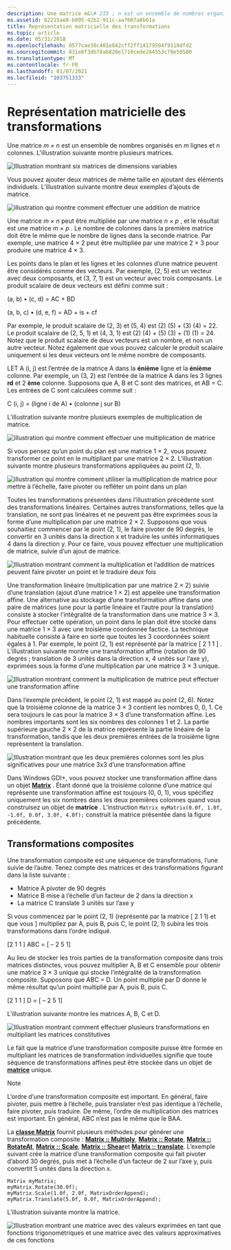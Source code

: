```yaml
---
description: Une matrice m&\# 215 ; n est un ensemble de nombres organisés en m lignes et n colonnes. L’illustration suivante montre plusieurs matrices.
ms.assetid: 62215ae0-b095-42b2-911c-aa7607a8b61a
title: Représentation matricielle des transformations
ms.topic: article
ms.date: 05/31/2018
ms.openlocfilehash: 0577cae38c401e842cff2ff14179594f9118dfd2
ms.sourcegitcommit: 831e8f3db78ab820e1710cede244553c70e50500
ms.translationtype: MT
ms.contentlocale: fr-FR
ms.lasthandoff: 01/07/2021
ms.locfileid: "103751333"
---
```

# <a name="matrix-representation-of-transformations"></a>Représentation matricielle des transformations

Une matrice *m × n* est un ensemble de nombres organisés en *m* lignes et *n* colonnes. L’illustration suivante montre plusieurs matrices.

![Illustration montrant six matrices de dimensions variables](images/aboutgdip05-art04.png)

Vous pouvez ajouter deux matrices de même taille en ajoutant des éléments individuels. L’illustration suivante montre deux exemples d’ajouts de matrice.

![illustration qui montre comment effectuer une addition de matrice](images/aboutgdip05-art05.png)

Une matrice *m × n* peut être multipliée par une matrice *n × p* , et le résultat est une matrice *m × p* . Le nombre de colonnes dans la première matrice doit être le même que le nombre de lignes dans la seconde matrice. Par exemple, une matrice 4 × 2 peut être multipliée par une matrice 2 × 3 pour produire une matrice 4 × 3.

Les points dans le plan et les lignes et les colonnes d’une matrice peuvent être considérés comme des vecteurs. Par exemple, (2, 5) est un vecteur avec deux composants, et (3, 7, 1) est un vecteur avec trois composants. Le produit scalaire de deux vecteurs est défini comme suit :

(a, b) • (c, d) = AC + BD

(a, b, c) • (d, e, f) = AD + is + cf

Par exemple, le produit scalaire de (2, 3) et (5, 4) est (2) (5) + (3) (4) = 22. Le produit scalaire de (2, 5, 1) et (4, 3, 1) est (2) (4) + (5) (3) + (1) (1) = 24. Notez que le produit scalaire de deux vecteurs est un nombre, et non un autre vecteur. Notez également que vous pouvez calculer le produit scalaire uniquement si les deux vecteurs ont le même nombre de composants.

LET A (i, j) est l’entrée de la matrice A dans la **énième** ligne et la **énième** colonne. Par exemple, un (3, 2) est l’entrée de la matrice A dans les 3 lignes **rd** et 2 **ème** colonne. Supposons que A, B et C sont des matrices, et AB = C. Les entrées de C sont calculées comme suit :

C (i, j) = (ligne i de A) • (colonne j sur B)

L’illustration suivante montre plusieurs exemples de multiplication de matrice.

![illustration qui montre comment effectuer une multiplication de matrice](images/aboutgdip05-art06.png)

Si vous pensez qu’un point du plan est une matrice 1 × 2, vous pouvez transformer ce point en le multipliant par une matrice 2 × 2. L’illustration suivante montre plusieurs transformations appliquées au point (2, 1).

![illustration qui montre comment utiliser la multiplication de matrice pour mettre à l’échelle, faire pivoter ou refléter un point dans un plan](images/aboutgdip05-art07.png)

Toutes les transformations présentées dans l’illustration précédente sont des transformations linéaires. Certaines autres transformations, telles que la translation, ne sont pas linéaires et ne peuvent pas être exprimées sous la forme d’une multiplication par une matrice 2 × 2. Supposons que vous souhaitiez commencer par le point (2, 1), le faire pivoter de 90 degrés, le convertir en 3 unités dans la direction x et traduire les unités informatiques 4 dans la direction y. Pour ce faire, vous pouvez effectuer une multiplication de matrice, suivie d’un ajout de matrice.

![Illustration montrant comment la multiplication et l’addition de matrices peuvent faire pivoter un point et le traduire deux fois](images/aboutgdip05-art08.png)

Une transformation linéaire (multiplication par une matrice 2 × 2) suivie d’une translation (ajout d’une matrice 1 × 2) est appelée une transformation affine. Une alternative au stockage d’une transformation affine dans une paire de matrices (une pour la partie linéaire et l’autre pour la translation) consiste à stocker l’intégralité de la transformation dans une matrice 3 × 3. Pour effectuer cette opération, un point dans le plan doit être stocké dans une matrice 1 × 3 avec une troisième coordonnée factice. La technique habituelle consiste à faire en sorte que toutes les 3 coordonnées soient égales à 1. Par exemple, le point (2, 1) est représenté par la matrice \[ 2 1 1 \] . L’illustration suivante montre une transformation affine (rotation de 90 degrés ; translation de 3 unités dans la direction x, 4 unités sur l’axe y), exprimées sous la forme d’une multiplication par une matrice 3 × 3 unique.

![Illustration montrant comment la multiplication de matrice peut effectuer une transformation affine](images/aboutgdip05-art09.png)

Dans l’exemple précédent, le point (2, 1) est mappé au point (2, 6). Notez que la troisième colonne de la matrice 3 × 3 contient les nombres 0, 0, 1. Ce sera toujours le cas pour la matrice 3 × 3 d’une transformation affine. Les nombres importants sont les six nombres des colonnes 1 et 2. La partie supérieure gauche 2 × 2 de la matrice représente la partie linéaire de la transformation, tandis que les deux premières entrées de la troisième ligne représentent la translation.

![Illustration montrant que les deux premières colonnes sont les plus significatives pour une matrice 3x3 d’une transformation affine](images/aboutgdip05-art10.png)

Dans Windows GDI+, vous pouvez stocker une transformation affine dans un objet [**Matrix**](/windows/desktop/api/gdiplusmatrix/nl-gdiplusmatrix-matrix) . Étant donné que la troisième colonne d’une matrice qui représente une transformation affine est toujours (0, 0, 1), vous spécifiez uniquement les six nombres dans les deux premières colonnes quand vous construisez un objet de **matrice** . L’instruction `Matrix myMatrix(0.0f, 1.0f, -1.0f, 0.0f, 3.0f, 4.0f);` construit la matrice présentée dans la figure précédente.

## <a name="composite-transformations"></a>Transformations composites

Une transformation composite est une séquence de transformations, l’une suivie de l’autre. Tenez compte des matrices et des transformations figurant dans la liste suivante :

-   Matrice A pivoter de 90 degrés
-   Matrice B mise à l’échelle d’un facteur de 2 dans la direction x
-   La matrice C translate 3 unités sur l’axe y

Si vous commencez par le point (2, 1) (représenté par la matrice \[ 2 1 1) et que vous \] multipliez par A, puis B, puis C, le point (2, 1) subira les trois transformations dans l’ordre indiqué.

\[2 1 1 \] ABC = \[ – 2 5 1\]

Au lieu de stocker les trois parties de la transformation composite dans trois matrices distinctes, vous pouvez multiplier A, B et C ensemble pour obtenir une matrice 3 × 3 unique qui stocke l’intégralité de la transformation composite. Supposons que ABC = D. Un point multiplié par D donne le même résultat qu’un point multiplié par A, puis B, puis C.

\[2 1 1 \] D = \[ – 2 5 1\]

L’illustration suivante montre les matrices A, B, C et D.

![Illustration montrant comment effectuer plusieurs transformations en multipliant les matrices constitutives](images/aboutgdip05-art12.png)

Le fait que la matrice d’une transformation composite puisse être formée en multipliant les matrices de transformation individuelles signifie que toute séquence de transformations affines peut être stockée dans un objet de [**matrice**](/windows/desktop/api/gdiplusmatrix/nl-gdiplusmatrix-matrix) unique.

> [!Note]  
> L’ordre d’une transformation composite est important. En général, faire pivoter, puis mettre à l’échelle, puis translater n’est pas identique à l’échelle, faire pivoter, puis traduire. De même, l’ordre de multiplication des matrices est important. En général, ABC n’est pas le même que le BAA.

 

La [**classe Matrix**](/windows/desktop/api/gdiplusmatrix/nl-gdiplusmatrix-matrix) fournit plusieurs méthodes pour générer une transformation composite : [**Matrix :: Multiply**](/windows/desktop/api/Gdiplusmatrix/nf-gdiplusmatrix-matrix-multiply), [**Matrix :: Rotate**](/windows/desktop/api/Gdiplusmatrix/nf-gdiplusmatrix-matrix-rotate), [**Matrix :: RotateAt**](/windows/desktop/api/Gdiplusmatrix/nf-gdiplusmatrix-matrix-rotateat), [**Matrix :: Scale**](/windows/desktop/api/Gdiplusmatrix/nf-gdiplusmatrix-matrix-scale), [**Matrix :: Shear**](/windows/desktop/api/Gdiplusmatrix/nf-gdiplusmatrix-matrix-shear)et [**Matrix :: translate**](/windows/desktop/api/Gdiplusmatrix/nf-gdiplusmatrix-matrix-translate). L’exemple suivant crée la matrice d’une transformation composite qui fait pivoter d’abord 30 degrés, puis met à l’échelle d’un facteur de 2 sur l’axe y, puis convertit 5 unités dans la direction x.


```
Matrix myMatrix;
myMatrix.Rotate(30.0f);
myMatrix.Scale(1.0f, 2.0f, MatrixOrderAppend);
myMatrix.Translate(5.0f, 0.0f, MatrixOrderAppend);
```



L’illustration suivante montre la matrice.

![Illustration montrant une matrice avec des valeurs exprimées en tant que fonctions trigonométriques et une matrice avec des valeurs approximatives de ces fonctions](images/aboutgdip05-art13.png)

 

 



